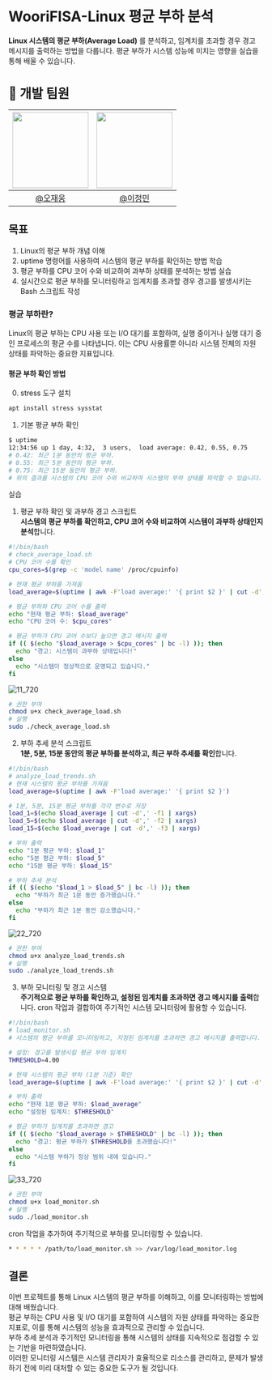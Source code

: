 # WooriFISA-Linux 평균 부하 분석
**Linux 시스템의 평균 부하(Average Load)** 를 분석하고, 임계치를 초과할 경우 경고 메시지를 출력하는 방법을 다룹니다. 평균 부하가 시스템 성능에 미치는 영향을 실습을 통해 배울 수 있습니다.
<h2 style="font-size: 25px;"> 🗽 개발 팀원<br>
  
|<img src="https://avatars.githubusercontent.com/u/175371231?v=4" width="150" height="150"/>|<img src="https://avatars.githubusercontent.com/u/82391356?v=4" width="150" height="150"/>|
|:-:|:-:|
|[@오재웅](https://github.com/ohwoong2)|[@이정민](https://github.com/jjeong1015)

## 목표
1. Linux의 평균 부하 개념 이해<br>
2. uptime 명령어를 사용하여 시스템의 평균 부하를 확인하는 방법 학습<br>
3. 평균 부하를 CPU 코어 수와 비교하여 과부하 상태를 분석하는 방법 실습<br>
4. 실시간으로 평균 부하를 모니터링하고 임계치를 초과할 경우 경고를 발생시키는 Bash 스크립트 작성

### 평균 부하란?
Linux의 평균 부하는 CPU 사용 또는 I/O 대기를 포함하여, 실행 중이거나 실행 대기 중인 프로세스의 평균 수를 나타냅니다. 이는 CPU 사용률뿐 아니라 시스템 전체의 자원 상태를 파악하는 중요한 지표입니다.

#### 평균 부하 확인 방법
0. stress 도구 설치
```bash
apt install stress sysstat
```
1. 기본 평균 부하 확인
```bash
$ uptime
12:34:56 up 1 day, 4:32,  3 users,  load average: 0.42, 0.55, 0.75
# 0.42: 최근 1분 동안의 평균 부하.
# 0.55: 최근 5분 동안의 평균 부하.
# 0.75: 최근 15분 동안의 평균 부하.
# 위의 결과를 시스템의 CPU 코어 수와 비교하여 시스템의 부하 상태를 파악할 수 있습니다.
```

실습
1. 평균 부하 확인 및 과부하 경고 스크립트
<br> **시스템의 평균 부하를 확인하고, CPU 코어 수와 비교하여 시스템이 과부하 상태인지 분석**합니다.

```bash
#!/bin/bash
# check_average_load.sh
# CPU 코어 수를 확인
cpu_cores=$(grep -c 'model name' /proc/cpuinfo)

# 현재 평균 부하를 가져옴
load_average=$(uptime | awk -F'load average:' '{ print $2 }' | cut -d',' -f1 | xargs)

# 평균 부하와 CPU 코어 수를 출력
echo "현재 평균 부하: $load_average"
echo "CPU 코어 수: $cpu_cores"

# 평균 부하가 CPU 코어 수보다 높으면 경고 메시지 출력
if (( $(echo "$load_average > $cpu_cores" | bc -l) )); then
  echo "경고: 시스템이 과부하 상태입니다!"
else
  echo "시스템이 정상적으로 운영되고 있습니다."
fi
```

![11_720](https://github.com/user-attachments/assets/0dc5affb-953a-4403-8a93-addcdbe06ca6)
```bash
# 권한 부여
chmod u+x check_average_load.sh
# 실행
sudo ./check_average_load.sh
```

2. 부하 추세 분석 스크립트
<br> **1분, 5분, 15분 동안의 평균 부하를 분석하고, 최근 부하 추세를 확인**합니다.

```bash
#!/bin/bash
# analyze_load_trends.sh
# 현재 시스템의 평균 부하를 가져옴
load_average=$(uptime | awk -F'load average:' '{ print $2 }')

# 1분, 5분, 15분 평균 부하를 각각 변수로 저장
load_1=$(echo $load_average | cut -d',' -f1 | xargs)
load_5=$(echo $load_average | cut -d',' -f2 | xargs)
load_15=$(echo $load_average | cut -d',' -f3 | xargs)

# 부하 출력
echo "1분 평균 부하: $load_1"
echo "5분 평균 부하: $load_5"
echo "15분 평균 부하: $load_15"

# 부하 추세 분석
if (( $(echo "$load_1 > $load_5" | bc -l) )); then
  echo "부하가 최근 1분 동안 증가했습니다."
else
  echo "부하가 최근 1분 동안 감소했습니다."
fi
```

![22_720](https://github.com/user-attachments/assets/7b0319ff-6b52-482d-b7f4-4d6e6c70243e)

```bash
# 권한 부여
chmod u+x analyze_load_trends.sh
# 실행
sudo ./analyze_load_trends.sh
```

3. 부하 모니터링 및 경고 시스템
<br> **주기적으로 평균 부하를 확인하고, 설정된 임계치를 초과하면 경고 메시지를 출력**합니다. cron 작업과 결합하여 주기적인 시스템 모니터링에 활용할 수 있습니다.

```bash
#!/bin/bash
# load_monitor.sh
# 시스템의 평균 부하를 모니터링하고, 지정된 임계치를 초과하면 경고 메시지를 출력합니다.

# 설정: 경고를 발생시킬 평균 부하 임계치
THRESHOLD=4.00

# 현재 시스템의 평균 부하 (1분 기준) 확인
load_average=$(uptime | awk -F'load average:' '{ print $2 }' | cut -d',' -f1 | xargs)

# 부하 출력
echo "현재 1분 평균 부하: $load_average"
echo "설정된 임계치: $THRESHOLD"

# 평균 부하가 임계치를 초과하면 경고
if (( $(echo "$load_average > $THRESHOLD" | bc -l) )); then
  echo "경고: 평균 부하가 $THRESHOLD를 초과했습니다!"
else
  echo "시스템 부하가 정상 범위 내에 있습니다."
fi
```

![33_720](https://github.com/user-attachments/assets/c55cdd15-91c8-4d33-93a3-639428e19c8d)


```bash
# 권한 부여
chmod u+x load_monitor.sh
# 실행
sudo ./load_monitor.sh
```

cron 작업을 추가하여 주기적으로 부하를 모니터링할 수 있습니다.

```bash
* * * * * /path/to/load_monitor.sh >> /var/log/load_monitor.log
```

## 결론

이번 프로젝트를 통해 Linux 시스템의 평균 부하를 이해하고, 이를 모니터링하는 방법에 대해 배웠습니다.<br>
평균 부하는 CPU 사용 및 I/O 대기를 포함하여 시스템의 자원 상태를 파악하는 중요한 지표로, 이를 통해 시스템의 성능을 효과적으로 관리할 수 있습니다.<br>
부하 추세 분석과 주기적인 모니터링을 통해 시스템의 상태를 지속적으로 점검할 수 있는 기반을 마련하였습니다. <br>
이러한 모니터링 시스템은 시스템 관리자가 효율적으로 리소스를 관리하고, 문제가 발생하기 전에 미리 대처할 수 있는 중요한 도구가 될 것입니다.
